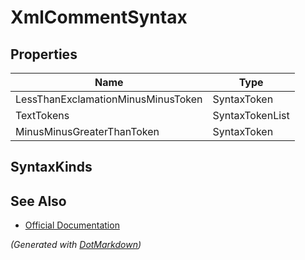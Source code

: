 # XmlCommentSyntax

## Properties

| Name                               | Type            |
| ---------------------------------- | --------------- |
| LessThanExclamationMinusMinusToken | SyntaxToken     |
| TextTokens                         | SyntaxTokenList |
| MinusMinusGreaterThanToken         | SyntaxToken     |

## SyntaxKinds

## See Also

* [Official Documentation](https://docs.microsoft.com/en-us/dotnet/api/microsoft.codeanalysis.csharp.syntax.xmlcommentsyntax)


*\(Generated with [DotMarkdown](http://github.com/JosefPihrt/DotMarkdown)\)*